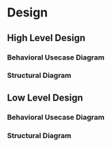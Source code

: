 
# Design
## High Level Design
### Behavioral Usecase Diagram


### Structural Diagram


## Low Level Design
### Behavioral Usecase Diagram


### Structural Diagram


